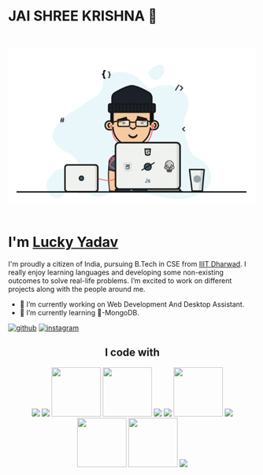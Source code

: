 # JAI SHREE KRISHNA 🙏

<br>
<p align="center">
  <img src="https://github.com/LuckYYadav15/LuckYYadav15/blob/main/programmer's%20gif.gif">
  <br><br>
</p>

<h1>I'm <a  href="https://github.com/LuckYYadav15">Lucky Yadav</a></h1>
I'm proudly a citizen of India, pursuing B.Tech in CSE from <a href="https://iiitdwd.ac.in/">IIIT Dharwad</a>. I really enjoy learning languages and developing some non-existing outcomes to solve real-life problems. I’m excited to work on different projects along with the people around me.

- 🔭 I’m currently working on Web Development And Desktop Assistant. 
- 🌱 I’m currently learning 🌿-MongoDB. 


[<img src='https://cdn.jsdelivr.net/npm/simple-icons@3.0.1/icons/github.svg' alt='github' height='40'>](https://github.com/LuckYYadav15)  [<img src='https://cdn.jsdelivr.net/npm/simple-icons@3.0.1/icons/instagram.svg' alt='instagram' height='40'>](https://www.instagram.com/https://www.instagram.com/utkarshyadav15//)  

<h2 align="center">
    I code with
</h2>
<p align="center">
    <img src="../LuckYYadav15/gifs/bootstrap%20gif.gif" width="100">
    <img src="../LuckYYadav15/gifs/c_language_gif.gif" width="100">
    <img src="../LuckYYadav15/gifs/c++%20gif.gif" height="100" width="100">
    <img src="../LuckYYadav15/gifs/git_main_gif.gif" height="100" width="100">
    <img src="../LuckYYadav15/gifs/html%20gif.gif" width="100">
    <img src="../LuckYYadav15/gifs/js%20logo.gif" width="100">
    <img src="../LuckYYadav15/gifs/node_laptop%20gif.gif" height="100" width="100">
    <img src="../LuckYYadav15/gifs/python%20gif.gif" width="100">
    <img src="../LuckYYadav15/gifs/react%20gif.gif" height="100" width="100">
    <img src="../LuckYYadav15/gifs/sql%20logo.gif" height="100" width="100">
    <img src="../LuckYYadav15/gifs/vs_gif.gif" width="100">
</p>